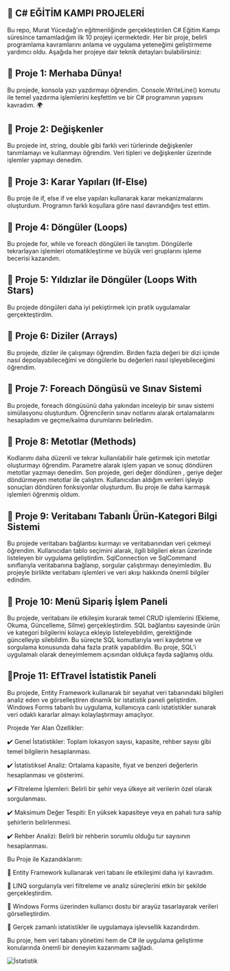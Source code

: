 ## 🚀 C# EĞİTİM KAMPI PROJELERİ
Bu repo, Murat Yücedağ'ın eğitmenliğinde gerçekleştirilen C# Eğitim Kampı süresince tamamladığım ilk 10 projeyi içermektedir. Her bir proje, belirli programlama kavramlarını anlama ve uygulama yeteneğimi geliştirmeme yardımcı oldu. Aşağıda her projeye dair teknik detayları bulabilirsiniz:
## 🌟 Proje 1: Merhaba Dünya!
Bu projede, konsola yazı yazdırmayı öğrendim. Console.WriteLine() komutu ile temel yazdırma işlemlerini keşfettim ve bir C# programının yapısını kavradım. 🌍
## 🌟 Proje 2: Değişkenler
Bu projede int, string, double gibi farklı veri türlerinde değişkenler tanımlamayı ve kullanmayı öğrendim. Veri tipleri ve değişkenler üzerinde işlemler yapmayı denedim. 
## 🌟 Proje 3: Karar Yapıları (If-Else)
Bu proje ile if, else if ve else yapıları kullanarak karar mekanizmalarını oluşturdum. Programın farklı koşullara göre nasıl davrandığını test ettim. 
## 🌟 Proje 4: Döngüler (Loops)
Bu projede for, while ve foreach döngüleri ile tanıştım. Döngülerle tekrarlayan işlemleri otomatikleştirme ve büyük veri gruplarını işleme becerisi kazandım. 
## 🌟 Proje 5: Yıldızlar ile Döngüler (Loops With Stars)
Bu projede döngüleri daha iyi pekiştirmek için pratik uygulamalar gerçekteştirdim.
## 🌟 Proje 6: Diziler (Arrays)
Bu projede, diziler ile çalışmayı öğrendim. Birden fazla değeri bir dizi içinde nasıl depolayabileceğimi ve döngülerle bu değerleri nasıl işleyebileceğimi öğrendim.
## 🌟 Proje 7: Foreach Döngüsü ve Sınav Sistemi
Bu projede, foreach döngüsünü daha yakından inceleyip bir sınav sistemi simülasyonu oluşturdum. Öğrencilerin sınav notlarını alarak ortalamalarını hesapladım ve geçme/kalma durumlarını belirledim. 
## 🌟 Proje 8: Metotlar (Methods)
Kodlarımı daha düzenli ve tekrar kullanılabilir hale getirmek için metotlar oluşturmayı öğrendim. Parametre alarak işlem yapan ve sonuç döndüren metotlar yazmayı denedim. Son projede, geri değer döndüren , geriye değer döndürmeyen metotlar ile çalıştım. Kullanıcıdan aldığım verileri işleyip sonuçları döndüren fonksiyonlar oluşturdum. Bu proje ile daha karmaşık işlemleri öğrenmiş oldum.
## 🌟 Proje 9: Veritabanı Tabanlı Ürün-Kategori Bilgi Sistemi
Bu projede veritabanı bağlantısı kurmayı ve veritabanından veri çekmeyi öğrendim. Kullanıcıdan tablo seçimini alarak, ilgili bilgileri ekran üzerinde listeleyen bir uygulama geliştirdim. SqlConnection ve SqlCommand sınıflarıyla veritabanına bağlanıp, sorgular çalıştırmayı deneyimledim. Bu projeyle birlikte veritabanı işlemleri ve veri akışı hakkında önemli bilgiler edindim. 
## 🌟 Proje 10: Menü Sipariş İşlem Paneli
Bu projede, veritabanı ile etkileşim kurarak temel CRUD işlemlerini (Ekleme, Okuma, Güncelleme, Silme) gerçekleştirdim. SQL bağlantısı sayesinde ürün ve kategori bilgilerini kolayca ekleyip listeleyebildim, gerektiğinde güncelleyip silebildim. Bu süreçte SQL komutlarıyla veri kaydetme ve sorgulama konusunda daha fazla pratik yapabildim. Bu proje, SQL’i uygulamalı olarak deneyimlemem açısından oldukça fayda sağlamış oldu.
## 🌟Proje 11: EfTravel İstatistik Paneli
Bu projede, Entity Framework kullanarak bir seyahat veri tabanındaki bilgileri analiz eden ve görselleştiren dinamik bir istatistik paneli geliştirdim. Windows Forms tabanlı bu uygulama, kullanıcıya canlı istatistikler sunarak veri odaklı kararlar almayı kolaylaştırmayı amaçlıyor.

Projede Yer Alan Özellikler:

✔️ Genel İstatistikler: Toplam lokasyon sayısı, kapasite, rehber sayısı gibi temel bilgilerin hesaplanması.

✔️ İstatistiksel Analiz: Ortalama kapasite, fiyat ve benzeri değerlerin hesaplanması ve gösterimi.

✔️ Filtreleme İşlemleri: Belirli bir şehir veya ülkeye ait verilerin özel olarak sorgulanması.

✔️ Maksimum Değer Tespiti: En yüksek kapasiteye veya en pahalı tura sahip şehirlerin belirlenmesi.

✔️ Rehber Analizi: Belirli bir rehberin sorumlu olduğu tur sayısının hesaplanması.

Bu Proje ile Kazandıklarım:

📌 Entity Framework kullanarak veri tabanı ile etkileşimi daha iyi kavradım.

📌 LINQ sorgularıyla veri filtreleme ve analiz süreçlerini etkin bir şekilde gerçekleştirdim.

📌 Windows Forms üzerinden kullanıcı dostu bir arayüz tasarlayarak verileri görselleştirdim.

📌 Gerçek zamanlı istatistikler ile uygulamaya işlevsellik kazandırdım.

Bu proje, hem veri tabanı yönetimi hem de C# ile uygulama geliştirme konularında önemli bir deneyim kazanmamı sağladı.

![İstatistik](https://github.com/user-attachments/assets/eefd489f-8b95-4365-a0f2-6a3e0854a517)
